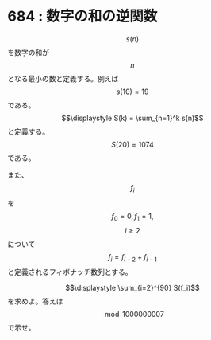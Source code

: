 # 684 : 数字の和の逆関数

$$s(n)$$を数字の和が$$n$$となる最小の数と定義する。例えば$$s(10)=19$$である。  
$$\displaystyle S(k) = \sum_{n=1}^k s(n)$$と定義する。$$S(20)=1074$$である。

また、$$f_i$$を$$f_0 = 0, f_1 = 1,$$$$i \geq 2$$について$$f_i = f_{i-2} + f_{i-1}$$と定義されるフィボナッチ数列とする。

$$\displaystyle \sum_{i=2}^{90} S(f_i)$$を求めよ。答えは$$\mod 1000000007$$で示せ。


